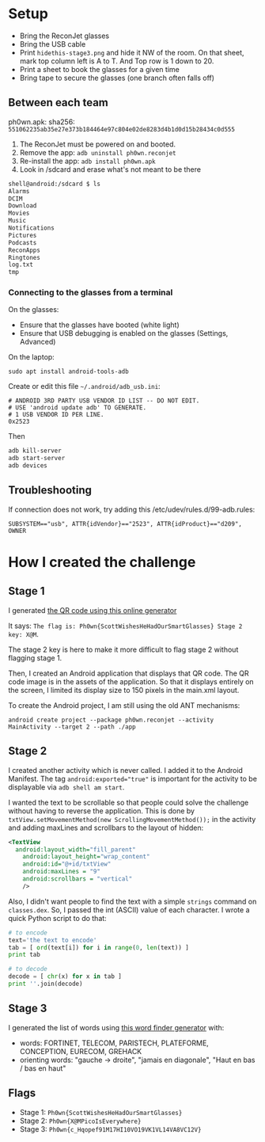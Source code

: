 # Setup

- Bring the ReconJet glasses
- Bring the USB cable
- Print `hidethis-stage3.png` and hide it NW of the room. On that sheet, mark top column left is A to T. And Top row is 1 down to 20.
- Print a sheet to book the glasses for a given time
- Bring tape to secure the glasses (one branch often falls off)

## Between each team

ph0wn.apk: sha256: 
`551062235ab35e27e373b184464e97c804e02de8283d4b1d0d15b28434c0d555`

1. The ReconJet must be powered on and booted.
2. Remove the app: `adb uninstall ph0wn.reconjet`
3. Re-install the app: `adb install ph0wn.apk`
4. Look in /sdcard and erase what's not meant to be there

```bash
shell@android:/sdcard $ ls
Alarms
DCIM
Download
Movies
Music
Notifications
Pictures
Podcasts
ReconApps
Ringtones
log.txt
tmp
```

### Connecting to the glasses from a terminal


On the glasses:

- Ensure that the glasses have booted (white light)
- Ensure that USB debugging is enabled on the glasses (Settings, Advanced)

On the laptop:

`sudo apt install android-tools-adb`

Create or edit this file `~/.android/adb_usb.ini`:

```
# ANDROID 3RD PARTY USB VENDOR ID LIST -- DO NOT EDIT.
# USE 'android update adb' TO GENERATE.
# 1 USB VENDOR ID PER LINE.
0x2523
```

Then

```bash
adb kill-server
adb start-server
adb devices
```


## Troubleshooting

If connection does not work, try adding this /etc/udev/rules.d/99-adb.rules:

```
SUBSYSTEM=="usb", ATTR{idVendor}=="2523", ATTR{idProduct}=="d209", OWNER
```


# How I created the challenge

## Stage 1

I generated [the QR code using this online generator](http://fr.qr-code-generator.com/)

It says: `The flag is: Ph0wn{ScottWishesHeHadOurSmartGlasses} Stage 2 key: X@M`.

The stage 2 key is here to make it more difficult to flag stage 2 without flagging stage 1.

Then, I created an Android application that displays that QR code.
The QR code image is in the assets of the application.
So that it displays entirely on the screen, I limited its display size to 150 pixels in the main.xml layout.

To create the Android project, I am still using the old ANT mechanisms:

```
android create project --package ph0wn.reconjet --activity MainActivity --target 2 --path ./app
```

## Stage 2

I created another activity which is never called.
I added it to the Android Manifest.
The tag `android:exported="true"` is important for the activity to be displayable via `adb shell am start`.

I wanted the text to be scrollable so that people could solve the challenge without having to reverse the application.
This is done by `txtView.setMovementMethod(new ScrollingMovementMethod());` in the activity and adding maxLines and scrollbars to the layout of hidden:

```xml
<TextView
  android:layout_width="fill_parent" 
    android:layout_height="wrap_content" 
    android:id="@+id/txtView"
    android:maxLines = "9"
    android:scrollbars = "vertical"
    />
```

Also, I didn't want people to find the text with a simple `strings` command on `classes.dex`. So, I passed the int (ASCII) value of each character. I wrote a quick Python script to do that:

```python
# to encode
text='the text to encode'
tab = [ ord(text[i]) for i in range(0, len(text)) ]
print tab

# to decode
decode = [ chr(x) for x in tab ]
print ''.join(decode)
```

## Stage 3

I generated the list of words using [this word finder generator](http://tice.avion.free.fr/fswordfind/fswordfinder.php) with:

- words: FORTINET, TELECOM, PARISTECH, PLATEFORME, CONCEPTION, EURECOM, GREHACK
- orienting words: "gauche -> droite", "jamais en diagonale", "Haut en bas / bas en haut"


## Flags

- Stage 1: `Ph0wn{ScottWishesHeHadOurSmartGlasses}`
- Stage 2: `Ph0wn{X@MPicoIsEverywhere}`
- Stage 3: `Ph0wn{c_Hqopef91M17HI10VO19VK1VL14VA8VC12V}`
